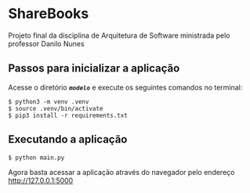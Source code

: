 # ShareBooks
Projeto final da disciplina de Arquitetura de Software ministrada pelo professor Danilo Nunes

## Passos para inicializar a aplicação

Acesse o diretório _**`modelo`**_ e execute os seguintes comandos no terminal:
```
$ python3 -m venv .venv
$ source .venv/bin/activate
$ pip3 install -r requirements.txt
```

## Executando a aplicação
```
$ python main.py
```

Agora basta acessar a aplicação através do navegador pelo endereço http://127.0.0.1:5000